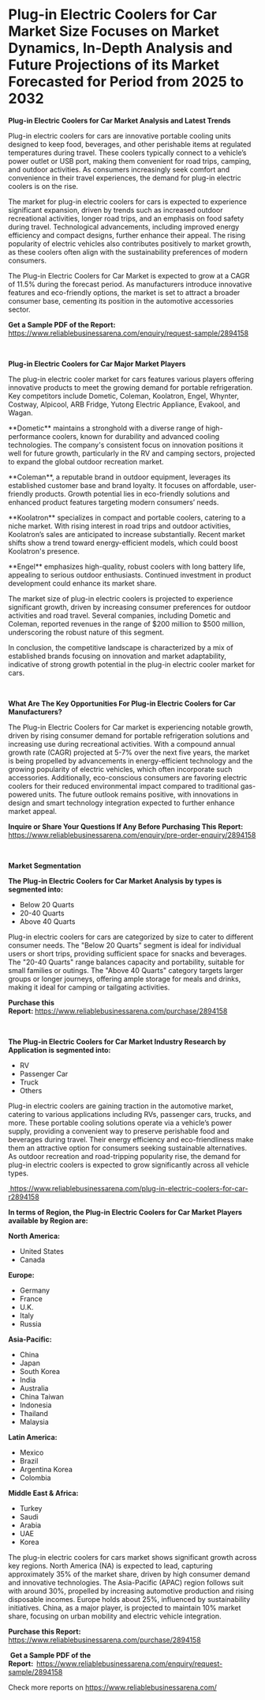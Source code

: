 <p><h1>Plug-in Electric Coolers for Car Market Size Focuses on Market Dynamics, In-Depth Analysis and Future Projections of its Market Forecasted for Period from 2025 to 2032</h1></p><p><strong>Plug-in Electric Coolers for Car Market Analysis and Latest Trends</strong></p>
<p><p>Plug-in electric coolers for cars are innovative portable cooling units designed to keep food, beverages, and other perishable items at regulated temperatures during travel. These coolers typically connect to a vehicle’s power outlet or USB port, making them convenient for road trips, camping, and outdoor activities. As consumers increasingly seek comfort and convenience in their travel experiences, the demand for plug-in electric coolers is on the rise.</p><p>The market for plug-in electric coolers for cars is expected to experience significant expansion, driven by trends such as increased outdoor recreational activities, longer road trips, and an emphasis on food safety during travel. Technological advancements, including improved energy efficiency and compact designs, further enhance their appeal. The rising popularity of electric vehicles also contributes positively to market growth, as these coolers often align with the sustainability preferences of modern consumers.</p><p>The Plug-in Electric Coolers for Car Market is expected to grow at a CAGR of 11.5% during the forecast period. As manufacturers introduce innovative features and eco-friendly options, the market is set to attract a broader consumer base, cementing its position in the automotive accessories sector.</p></p>
<p><strong>Get a Sample PDF of the Report:&nbsp;</strong> <a href="https://www.reliablebusinessarena.com/enquiry/request-sample/2894158?utm_campaign=3021&utm_medium=2&utm_source=Github&utm_content=ia&utm_term=15032025&utm_id=plug-in-electric-coolers-for-car">https://www.reliablebusinessarena.com/enquiry/request-sample/2894158</a></p>
<p>&nbsp;</p>
<p><strong>Plug-in Electric Coolers for Car Major Market Players</strong></p>
<p><p>The plug-in electric cooler market for cars features various players offering innovative products to meet the growing demand for portable refrigeration. Key competitors include Dometic, Coleman, Koolatron, Engel, Whynter, Costway, Alpicool, ARB Fridge, Yutong Electric Appliance, Evakool, and Wagan.</p><p>**Dometic** maintains a stronghold with a diverse range of high-performance coolers, known for durability and advanced cooling technologies. The company's consistent focus on innovation positions it well for future growth, particularly in the RV and camping sectors, projected to expand the global outdoor recreation market.</p><p>**Coleman**, a reputable brand in outdoor equipment, leverages its established customer base and brand loyalty. It focuses on affordable, user-friendly products. Growth potential lies in eco-friendly solutions and enhanced product features targeting modern consumers’ needs.</p><p>**Koolatron** specializes in compact and portable coolers, catering to a niche market. With rising interest in road trips and outdoor activities, Koolatron’s sales are anticipated to increase substantially. Recent market shifts show a trend toward energy-efficient models, which could boost Koolatron's presence.</p><p>**Engel** emphasizes high-quality, robust coolers with long battery life, appealing to serious outdoor enthusiasts. Continued investment in product development could enhance its market share.</p><p>The market size of plug-in electric coolers is projected to experience significant growth, driven by increasing consumer preferences for outdoor activities and road travel. Several companies, including Dometic and Coleman, reported revenues in the range of $200 million to $500 million, underscoring the robust nature of this segment.</p><p>In conclusion, the competitive landscape is characterized by a mix of established brands focusing on innovation and market adaptability, indicative of strong growth potential in the plug-in electric cooler market for cars.</p></p>
<p>&nbsp;</p>
<p><strong>What Are The Key Opportunities For Plug-in Electric Coolers for Car Manufacturers?</strong></p>
<p><p>The Plug-in Electric Coolers for Car market is experiencing notable growth, driven by rising consumer demand for portable refrigeration solutions and increasing use during recreational activities. With a compound annual growth rate (CAGR) projected at 5-7% over the next five years, the market is being propelled by advancements in energy-efficient technology and the growing popularity of electric vehicles, which often incorporate such accessories. Additionally, eco-conscious consumers are favoring electric coolers for their reduced environmental impact compared to traditional gas-powered units. The future outlook remains positive, with innovations in design and smart technology integration expected to further enhance market appeal.</p></p>
<p><strong>Inquire or Share Your Questions If Any Before Purchasing This Report:</strong> <a href="https://www.reliablebusinessarena.com/enquiry/pre-order-enquiry/2894158?utm_campaign=3021&utm_medium=2&utm_source=Github&utm_content=ia&utm_term=15032025&utm_id=plug-in-electric-coolers-for-car">https://www.reliablebusinessarena.com/enquiry/pre-order-enquiry/2894158</a></p>
<p>&nbsp;</p>
<p><strong>Market Segmentation</strong></p>
<p><strong>The Plug-in Electric Coolers for Car Market Analysis by types is segmented into:</strong></p>
<p><ul><li>Below 20 Quarts</li><li>20-40 Quarts</li><li>Above 40 Quarts</li></ul></p>
<p><p>Plug-in electric coolers for cars are categorized by size to cater to different consumer needs. The "Below 20 Quarts" segment is ideal for individual users or short trips, providing sufficient space for snacks and beverages. The "20-40 Quarts" range balances capacity and portability, suitable for small families or outings. The "Above 40 Quarts" category targets larger groups or longer journeys, offering ample storage for meals and drinks, making it ideal for camping or tailgating activities.</p></p>
<p><strong>Purchase this Report:&nbsp;</strong><a href="https://www.reliablebusinessarena.com/purchase/2894158?utm_campaign=3021&utm_medium=2&utm_source=Github&utm_content=ia&utm_term=15032025&utm_id=plug-in-electric-coolers-for-car">https://www.reliablebusinessarena.com/purchase/2894158</a></p>
<p>&nbsp;</p>
<p><strong>The Plug-in Electric Coolers for Car Market Industry Research by Application is segmented into:</strong></p>
<p><ul><li>RV</li><li>Passenger Car</li><li>Truck</li><li>Others</li></ul></p>
<p><p>Plug-in electric coolers are gaining traction in the automotive market, catering to various applications including RVs, passenger cars, trucks, and more. These portable cooling solutions operate via a vehicle’s power supply, providing a convenient way to preserve perishable food and beverages during travel. Their energy efficiency and eco-friendliness make them an attractive option for consumers seeking sustainable alternatives. As outdoor recreation and road-tripping popularity rise, the demand for plug-in electric coolers is expected to grow significantly across all vehicle types.</p></p>
<p><a href="https://www.reliablebusinessarena.com/plug-in-electric-coolers-for-car-r2894158?utm_campaign=3021&utm_medium=2&utm_source=Github&utm_content=ia&utm_term=15032025&utm_id=plug-in-electric-coolers-for-car">&nbsp;https://www.reliablebusinessarena.com/plug-in-electric-coolers-for-car-r2894158</a></p>
<p><strong>In terms of Region, the Plug-in Electric Coolers for Car Market Players available by Region are:</strong></p>
<p>
    <p> <strong> North America: </strong>
        <ul>
            <li>United States</li>
            <li>Canada</li>
        </ul>
        </p> 
    <p> <strong> Europe: </strong>
        <ul>
            <li>Germany</li>
            <li>France</li>
            <li>U.K.</li>
            <li>Italy</li>
            <li>Russia</li>
        </ul>
        </p> 
    <p> <strong> Asia-Pacific: </strong>
        <ul>
            <li>China</li>
            <li>Japan</li>
            <li>South Korea</li>
            <li>India</li>
            <li>Australia</li>
            <li>China Taiwan</li>
            <li>Indonesia</li>
            <li>Thailand</li>
            <li>Malaysia</li>
        </ul>
        </p> 
    <p> <strong> Latin America: </strong>
        <ul>
            <li>Mexico</li>
            <li>Brazil</li>
            <li>Argentina Korea</li>
            <li>Colombia</li>
        </ul>
        </p> 
    <p> <strong> Middle East & Africa: </strong>
        <ul>
            <li>Turkey</li>
            <li>Saudi</li>
            <li>Arabia</li>
            <li>UAE</li>
            <li>Korea</li>
        </ul>
    </p>
    </p>
<p><p>The plug-in electric coolers for cars market shows significant growth across key regions. North America (NA) is expected to lead, capturing approximately 35% of the market share, driven by high consumer demand and innovative technologies. The Asia-Pacific (APAC) region follows suit with around 30%, propelled by increasing automotive production and rising disposable incomes. Europe holds about 25%, influenced by sustainability initiatives. China, as a major player, is projected to maintain 10% market share, focusing on urban mobility and electric vehicle integration.</p></p>
<p><strong>Purchase this Report: </strong><a href="https://www.reliablebusinessarena.com/purchase/2894158?utm_campaign=3021&utm_medium=2&utm_source=Github&utm_content=ia&utm_term=15032025&utm_id=plug-in-electric-coolers-for-car">https://www.reliablebusinessarena.com/purchase/2894158</a></p>
<p>&nbsp;<strong>Get a Sample PDF of the Report:&nbsp;&nbsp;</strong><a href="https://www.reliablebusinessarena.com/enquiry/request-sample/2894158?utm_campaign=3021&utm_medium=2&utm_source=Github&utm_content=ia&utm_term=15032025&utm_id=plug-in-electric-coolers-for-car">https://www.reliablebusinessarena.com/enquiry/request-sample/2894158</a></p>
<p><strong></strong></p>
<p>Check more reports on <a href="https://www.reliablebusinessarena.com/?utm_campaign=3021&utm_medium=2&utm_source=Github&utm_content=ia&utm_term=15032025&utm_id=plug-in-electric-coolers-for-car">https://www.reliablebusinessarena.com/</a></p>
